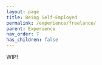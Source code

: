 ```yaml
---
layout: page
title: Being Self-Employed
permalink: /experience/freelance/
parent: Experience
nav_order: 7
has_children: false
---
```


WIP!
